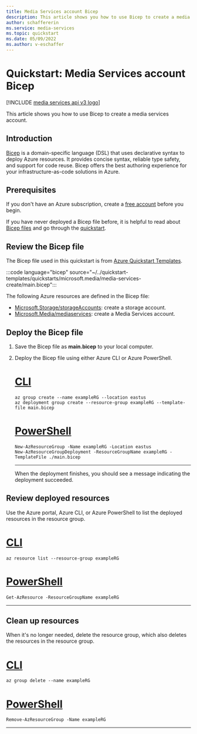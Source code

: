 ```yaml
---
title: Media Services account Bicep
description: This article shows you how to use Bicep to create a media services account.
author: schaffererin
ms.service: media-services
ms.topic: quickstart
ms.date: 05/09/2022
ms.author: v-eschaffer
---
```


# Quickstart: Media Services account Bicep

[!INCLUDE [media services api v3 logo](./includes/v3-hr.md)]

This article shows you how to use Bicep to create a media services account.

## Introduction

[Bicep](/azure/azure-resource-manager/bicep/overview) is a domain-specific language (DSL) that uses declarative syntax to deploy Azure resources. It provides concise syntax, reliable type safety, and support for code reuse. Bicep offers the best authoring experience for your infrastructure-as-code solutions in Azure.

## Prerequisites

If you don't have an Azure subscription, create a [free account](https://azure.microsoft.com/free/?WT.mc_id=A261C142F) before you begin.

If you have never deployed a Bicep file before, it is helpful to read about [Bicep files](/azure/azure-resource-manager/bicep/file) and go through the [quickstart](/azure/azure-resource-manager/bicep/quickstart-create-bicep-use-visual-studio-code?tabs=CLI).

## Review the Bicep file

The Bicep file used in this quickstart is from [Azure Quickstart Templates](https://azure.microsoft.com/resources/templates/media-services-create/).

:::code language="bicep" source="~/../quickstart-templates/quickstarts/microsoft.media/media-services-create/main.bicep":::

The following Azure resources are defined in the Bicep file:

- [Microsoft.Storage/storageAccounts](/azure/templates/microsoft.storage/storageaccounts): create a storage account.
- [Microsoft.Media/mediaservices](/azure/templates/microsoft.media/mediaservices): create a Media Services account.

## Deploy the Bicep file

1. Save the Bicep file as **main.bicep** to your local computer.
1. Deploy the Bicep file using either Azure CLI or Azure PowerShell.

    # [CLI](#tab/CLI)

    ```azurecli
    az group create --name exampleRG --location eastus
    az deployment group create --resource-group exampleRG --template-file main.bicep
    ```

    # [PowerShell](#tab/PowerShell)

    ```azurepowershell
    New-AzResourceGroup -Name exampleRG -Location eastus
    New-AzResourceGroupDeployment -ResourceGroupName exampleRG -TemplateFile ./main.bicep
    ```

    ---

    When the deployment finishes, you should see a message indicating the deployment succeeded.

## Review deployed resources

Use the Azure portal, Azure CLI, or Azure PowerShell to list the deployed resources in the resource group.

# [CLI](#tab/CLI)

```azurecli-interactive
az resource list --resource-group exampleRG
```

# [PowerShell](#tab/PowerShell)

```azurepowershell-interactive
Get-AzResource -ResourceGroupName exampleRG
```

---

## Clean up resources

When it's no longer needed, delete the resource group, which also deletes the resources in the resource group.

# [CLI](#tab/CLI)

```azurecli-interactive
az group delete --name exampleRG
```

# [PowerShell](#tab/PowerShell)

```azurepowershell-interactive
Remove-AzResourceGroup -Name exampleRG
```

---

